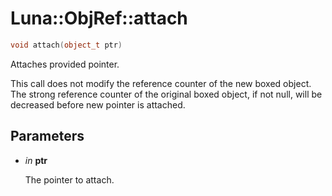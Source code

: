 # Luna::ObjRef::attach

```c++
void attach(object_t ptr)
```

Attaches provided pointer. 

This call does not modify the reference counter of the new boxed object. The strong reference counter of the original boxed object, if not null, will be decreased before new pointer is attached. 

## Parameters
* *in* **ptr**

    The pointer to attach. 


